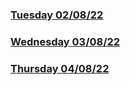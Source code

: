 ### [Tuesday 02/08/22](https://github.com/kennethpHN/core-code-from-scratch-readme/tree/main/week3/Tuesday-02-08-22)

### [Wednesday 03/08/22](https://github.com/kennethpHN/core-code-from-scratch-readme/tree/main/week3/Wednesday-03-08-22)

### [Thursday 04/08/22](https://github.com/kennethpHN/core-code-from-scratch-readme/tree/main/week3/Thursday-04-08-22)

